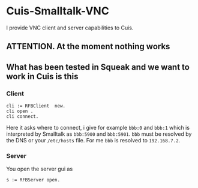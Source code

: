# Cuis-Smalltalk-VNC
I provide VNC client and server capabilities to Cuis.


## ATTENTION. At the moment nothing works

## What has been tested in Squeak and we want to work in Cuis is this 

### Client
```
cli := RFBClient  new.
cli open .
cli connect.
```
Here it asks where to connect, i give for example `bbb:0` and `bbb:1`
which is interpreted by Smalltalk as `bbb:5900` and `bbb:5901`.
`bbb` must be resolved by the DNS or your `/etc/hosts` file. 
For me `bbb` is resolved to `192.168.7.2`.


### Server 
You open the server gui as 
```
s := RFBServer open.
```

